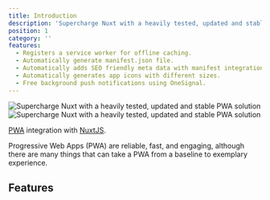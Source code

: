 ```yaml
---
title: Introduction
description: 'Supercharge Nuxt with a heavily tested, updated and stable PWA solution'
position: 1
category: ''
features:
  - Registers a service worker for offline caching.
  - Automatically generate manifest.json file.
  - Automatically adds SEO friendly meta data with manifest integration.
  - Automatically generates app icons with different sizes.
  - Free background push notifications using OneSignal.
---
```

<img src="/preview.png" class="light-img" alt="Supercharge Nuxt with a heavily tested, updated and stable PWA solution" />
<img src="/preview-dark.png" class="dark-img" alt="Supercharge Nuxt with a heavily tested, updated and stable PWA solution" />

[PWA](https://developers.google.com/web/progressive-web-apps) integration with [NuxtJS](https://nuxtjs.org).


Progressive Web Apps (PWA) are reliable, fast, and engaging, although there are many things that can take a PWA from a baseline to exemplary experience.


## Features

<list :items="features"></list>


